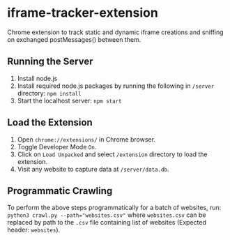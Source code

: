 # iframe-tracker-extension
Chrome extension to track static and dynamic iframe creations and sniffing on exchanged postMessages() between them.

## Running the Server
1. Install node.js
2. Install required node.js packages by running the following in ```/server``` directory:
   ```npm install```
3. Start the localhost server:
   ```npm start```

## Load the Extension
1. Open ```chrome://extensions/``` in Chrome browser.
2. Toggle Developer Mode ```On```.
3. Click on ```Load Unpacked``` and select ```/extension``` directory to load the extension.
4. Visit any website to capture data at ```/server/data.db```.

## Programmatic Crawling
To perform the above steps programmatically for a batch of websites, run: ```python3 crawl.py --path="websites.csv"``` where ```websites.csv``` can be replaced by path to the ```.csv``` file containing list of websites (Expected header: ```websites```).
